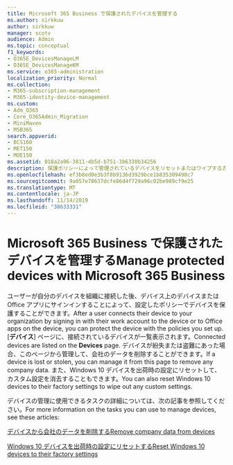```yaml
---
title: Microsoft 365 Business で保護されたデバイスを管理する
ms.author: sirkkuw
author: sirkkuw
manager: scotv
audience: Admin
ms.topic: conceptual
f1_keywords:
- O365E_DevicesManageLM
- O365E_DevicesManageKM
ms.service: o365-administration
localization_priority: Normal
ms.collection:
- M365-subscription-management
- M365-identity-device-management
ms.custom:
- Adm_O365
- Core_O365Admin_Migration
- MiniMaven
- MSB365
search.appverid:
- BCS160
- MET150
- MOE150
ms.assetid: 018a2a96-3811-4b5d-b751-3b6330b34256
description: 保護ポリシーによって管理されているデバイスをリセットまたはワイプする方法について説明します。
ms.openlocfilehash: ef3b8ed0e3b3f8b9136d3929bce1b835309498c7
ms.sourcegitcommit: 9a057e70637dcfe06d4f729a96c02be989cf9e25
ms.translationtype: MT
ms.contentlocale: ja-JP
ms.lasthandoff: 11/14/2019
ms.locfileid: "38633331"
---
```

# <a name="manage-protected-devices-with-microsoft-365-business"></a><span data-ttu-id="2968b-103">Microsoft 365 Business で保護されたデバイスを管理する</span><span class="sxs-lookup"><span data-stu-id="2968b-103">Manage protected devices with Microsoft 365 Business</span></span>

<span data-ttu-id="2968b-104">ユーザーが自分のデバイスを組織に接続した後、デバイス上のデバイスまたは Office アプリにサインインすることによって、設定したポリシーでデバイスを保護することができます。</span><span class="sxs-lookup"><span data-stu-id="2968b-104">After a user connects their device to your organization by signing in with their work account to the device or to Office apps on the device, you can protect the device with the policies you set up.</span></span> <span data-ttu-id="2968b-105">[**デバイス**] ページに、接続されているデバイスが一覧表示されます。</span><span class="sxs-lookup"><span data-stu-id="2968b-105">Connected devices are listed on the **Devices** page.</span></span> <span data-ttu-id="2968b-106">デバイスが紛失または盗難にあった場合、このページから管理して、会社のデータを削除することができます。</span><span class="sxs-lookup"><span data-stu-id="2968b-106">If a device is lost or stolen, you can manage it from this page to remove any company data.</span></span> <span data-ttu-id="2968b-107">また、Windows 10 デバイスを出荷時の設定にリセットして、カスタム設定を消去することもできます。</span><span class="sxs-lookup"><span data-stu-id="2968b-107">You can also reset Windows 10 devices to their factory settings to wipe out any custom settings.</span></span> 

<span data-ttu-id="2968b-108">デバイスの管理に使用できるタスクの詳細については、次の記事を参照してください。</span><span class="sxs-lookup"><span data-stu-id="2968b-108">For more information on the tasks you can use to manage devices, see these articles:</span></span> 
  
[<span data-ttu-id="2968b-109">デバイスから会社のデータを削除する</span><span class="sxs-lookup"><span data-stu-id="2968b-109">Remove company data from devices</span></span>](remove-company-data.md)
  
[<span data-ttu-id="2968b-110">Windows 10 デバイスを出荷時の設定にリセットする</span><span class="sxs-lookup"><span data-stu-id="2968b-110">Reset Windows 10 devices to their factory settings</span></span>](reset-devices-to-factory-settings.md)
  

